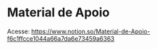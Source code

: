 # Material de Apoio
Acesse:
https://www.notion.so/Material-de-Apoio-f6c1ffcce1044a66a7da6e73459a6363